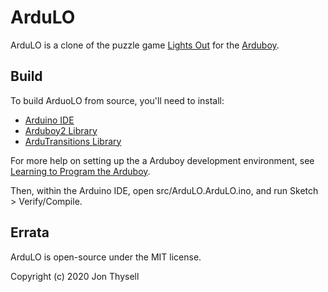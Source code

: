 # ArduLO #

ArduLO is a clone of the puzzle game [Lights Out](https://en.wikipedia.org/wiki/Lights_Out_(game)) for the [Arduboy](https://arduboy.com/).

## Build ##

To build ArduoLO from source, you'll need to install:

* [Arduino IDE](https://www.arduino.cc/en/Main/Software)
* [Arduboy2 Library](https://github.com/MLXXXp/Arduboy2)
* [ArduTransitions Library](https://github.com/jonthysell/ArduTransitions)

For more help on setting up the a Arduboy development environment, see [Learning to Program the Arduboy](https://arduboy.com/download-and-learn-arduino/).

Then, within the Arduino IDE, open src/ArduLO.ArduLO.ino, and run Sketch > Verify/Compile.

## Errata ##

ArduLO is open-source under the MIT license.

Copyright (c) 2020 Jon Thysell
